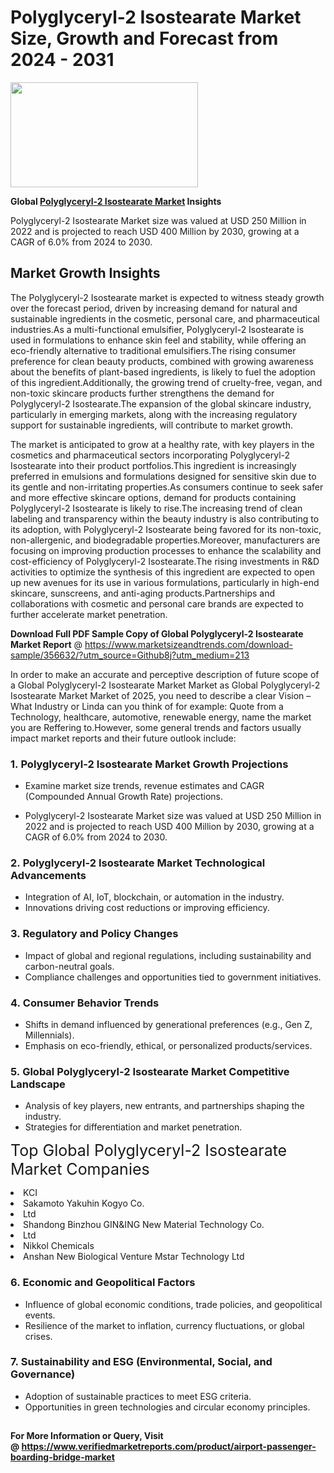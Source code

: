 <H1>Polyglyceryl-2 Isostearate Market Size, Growth and Forecast from 2024 - 2031</H1><img class="aligncenter size-medium wp-image-584254" src="https://thirdeyenews.in/wp-content/uploads/2024/09/Global-Market-Research-300x168.jpeg" alt="" width="300" height="168" /><p><strong>Global&nbsp;<a href="https://www.marketsizeandtrends.com/download-sample/356632/?utm_source=Github8j?utm_medium=213">Polyglyceryl-2 Isostearate Market</a> Insights</strong></p><p>Polyglyceryl-2 Isostearate Market size was valued at USD 250 Million in 2022 and is projected to reach USD 400 Million by 2030, growing at a CAGR of 6.0% from 2024 to 2030.</p><p><h2>Market Growth Insights</h2> <p>The Polyglyceryl-2 Isostearate market is expected to witness steady growth over the forecast period, driven by increasing demand for natural and sustainable ingredients in the cosmetic, personal care, and pharmaceutical industries.As a multi-functional emulsifier, Polyglyceryl-2 Isostearate is used in formulations to enhance skin feel and stability, while offering an eco-friendly alternative to traditional emulsifiers.The rising consumer preference for clean beauty products, combined with growing awareness about the benefits of plant-based ingredients, is likely to fuel the adoption of this ingredient.Additionally, the growing trend of cruelty-free, vegan, and non-toxic skincare products further strengthens the demand for Polyglyceryl-2 Isostearate.The expansion of the global skincare industry, particularly in emerging markets, along with the increasing regulatory support for sustainable ingredients, will contribute to market growth.</p> <p>The market is anticipated to grow at a healthy rate, with key players in the cosmetics and pharmaceutical sectors incorporating Polyglyceryl-2 Isostearate into their product portfolios.This ingredient is increasingly preferred in emulsions and formulations designed for sensitive skin due to its gentle and non-irritating properties.As consumers continue to seek safer and more effective skincare options, demand for products containing Polyglyceryl-2 Isostearate is likely to rise.The increasing trend of clean labeling and transparency within the beauty industry is also contributing to its adoption, with Polyglyceryl-2 Isostearate being favored for its non-toxic, non-allergenic, and biodegradable properties.Moreover, manufacturers are focusing on improving production processes to enhance the scalability and cost-efficiency of Polyglyceryl-2 Isostearate.The rising investments in R&D activities to optimize the synthesis of this ingredient are expected to open up new avenues for its use in various formulations, particularly in high-end skincare, sunscreens, and anti-aging products.Partnerships and collaborations with cosmetic and personal care brands are expected to further accelerate market penetration.</p> <p><span class=""><strong>Download Full PDF Sample Copy of Global Polyglyceryl-2 Isostearate Market Report</strong> @ <a href="https://www.marketsizeandtrends.com/download-sample/356632/?utm_source=Github8j?utm_medium=213" target="_blank">https://www.marketsizeandtrends.com/download-sample/356632/?utm_source=Github8j?utm_medium=213</a></span></p><p>In order to make an accurate and perceptive description of future scope of a Global&nbsp;Polyglyceryl-2 Isostearate Market Market as Global&nbsp;Polyglyceryl-2 Isostearate Market Market of 2025, you need to describe a clear Vision &ndash; What Industry or Linda can you think of for example: Quote from a Technology, healthcare, automotive, renewable energy, name the market you are Reffering to.However, some general trends and factors usually impact market reports and their future outlook include:</p><h3>1.&nbsp;<strong>Polyglyceryl-2 Isostearate Market Growth Projections</strong></h3><ul><li>Examine market size trends, revenue estimates and CAGR (Compounded Annual Growth Rate) projections.</li><li><p>Polyglyceryl-2 Isostearate Market size was valued at USD 250 Million in 2022 and is projected to reach USD 400 Million by 2030, growing at a CAGR of 6.0% from 2024 to 2030.</p></li></ul><h3>2.&nbsp;<strong>Polyglyceryl-2 Isostearate Market Technological Advancements</strong></h3><ul><li>Integration of AI, IoT, blockchain, or automation in the industry.</li><li>Innovations driving cost reductions or improving efficiency.</li></ul><h3>3.&nbsp;<strong>Regulatory and Policy Changes</strong></h3><ul><li>Impact of global and regional regulations, including sustainability and carbon-neutral goals.</li><li>Compliance challenges and opportunities tied to government initiatives.</li></ul><h3>4.&nbsp;<strong>Consumer Behavior Trends</strong></h3><ul><li>Shifts in demand influenced by generational preferences (e.g., Gen Z, Millennials).</li><li>Emphasis on eco-friendly, ethical, or personalized products/services.</li></ul><h3>5.&nbsp;<strong>Global Polyglyceryl-2 Isostearate Market Competitive Landscape</strong></h3><ul><li>Analysis of key players, new entrants, and partnerships shaping the industry.</li><li>Strategies for differentiation and market penetration.</li></ul><p data-pm-slice="1 1 []"><span style="color: inherit; font-family: inherit; font-size: 25px;">Top Global Polyglyceryl-2 Isostearate Market Companies</span></p><div class="" data-test-id=""><p><li>KCI</li><li> Sakamoto Yakuhin Kogyo Co.</li><li>Ltd</li><li> Shandong Binzhou GIN&ING New Material Technology Co.</li><li>Ltd</li><li> Nikkol Chemicals</li><li> Anshan New Biological Venture Mstar Technology Ltd</li></p></div><h3>6.&nbsp;<strong>Economic and Geopolitical Factors</strong></h3><ul><li>Influence of global economic conditions, trade policies, and geopolitical events.</li><li>Resilience of the market to inflation, currency fluctuations, or global crises.</li></ul><h3>7.&nbsp;<strong>Sustainability and ESG (Environmental, Social, and Governance)</strong></h3><ul><li>Adoption of sustainable practices to meet ESG criteria.</li><li>Opportunities in green technologies and circular economy principles.</li></ul><h2><strong style="font-size: 14px;">For More Information or Query, Visit @&nbsp;</strong><a style="background-color: #ffffff; font-size: 14px;" href="https://www.marketsizeandtrends.com/report/polyglyceryl-2-isostearate-market/" target="_blank">https://www.verifiedmarketreports.com/product/airport-passenger-boarding-bridge-market</a></h2>